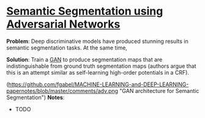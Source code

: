 # [Semantic Segmentation using Adversarial Networks](https://arxiv.org/pdf/1611.08408.pdf)

**Problem**: Deep discriminative models have produced stunning results in semantic segmentation tasks. At the same time, 

**Solution**: Train a  [GAN](https://papers.nips.cc/paper/5423-generative-adversarial-nets.pdf) to produce segmentation maps that are indistinguishable from ground truth segmentation maps (authors argue that this is an attempt similar as self-learning high-order potentials in a CRF).

(https://github.com/fgabel/MACHINE-LEARNING-and-DEEP-LEARNING-papernotes/blob/master/comments/adv.png "GAN architecture for Semantic Segmentation")
**Notes**:
* TODO

